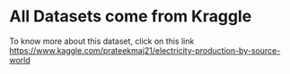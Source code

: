 # All Datasets come from Kraggle 
To know more about this dataset, click on this link https://www.kaggle.com/prateekmaj21/electricity-production-by-source-world
